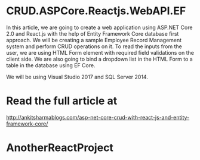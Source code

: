 # CRUD.ASPCore.Reactjs.WebAPI.EF
In this article, we are going to create a web application using ASP.NET Core 2.0 and React.js with the help of Entity Framework Core database first approach. We will be creating a sample Employee Record Management system and perform CRUD operations on it. To read the inputs from the user, we are using HTML Form element with required field validations on the client side. We are also going to bind a dropdown list in the HTML Form to a table in the database using EF Core.

We will be using Visual Studio 2017 and SQL Server 2014.
# Read the full article at
http://ankitsharmablogs.com/asp-net-core-crud-with-react-js-and-entity-framework-core/
# AnotherReactProject
